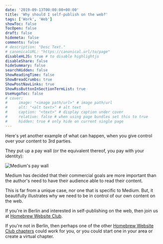 ```yaml
---
date: '2019-09-13T00:00:00+00:00'
title: 'Why should I self-publish on the web?'
tags: ['Work', 'Web']
showToc: false
TocOpen: false
draft: false
hidemeta: false
comments: false
# description: "Desc Text."
# canonicalURL: "https://canonical.url/to/page"
disableHLJS: true # to disable highlightjs
disableShare: false
hideSummary: false
searchHidden: false
ShowReadingTime: false
ShowBreadCrumbs: true
ShowPostNavLinks: true
ShowRssButtonInSectionTermList: true
UseHugoToc: false
# cover:
#     image: "<image path/url>" # image path/url
#     alt: "<alt text>" # alt text
#     caption: "<text>" # display caption under cover
#     relative: false # when using page bundles set this to true
#     hidden: true # only hide on current single page
---
```


Here's yet another example of what can happen, when you give control over your content to 3rd parties.

They put up a pay wall (or the equivalent thereof, you pay with your identity):

![Medium's pay wall](/images/medium-pay-wall.png)

Medium has decided that their commercial goals are more important than the author's need to have their audience able to read their content.

This is far from a unique case, nor one that is specific to Medium. But, it beautifully illustrates why we need to be in control of our own content on the web.

If you're in Berlin and interested in self-publishing on the web, then join us at [Homebrew Website Club](https://indieweb.org/Homebrew_Website_Club).

If you're not in Berlin, then perhaps one of the other [Homebrew Website Club chapters](https://indieweb.org/Homebrew_Website_Club) could work for you, or you could start one in your area or create a virtual chapter.
